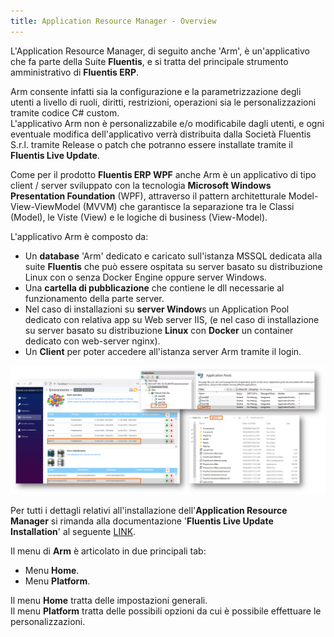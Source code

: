 ```yaml
---
title: Application Resource Manager - Overview
---
```


L'Application Resource Manager, di seguito anche 'Arm', è un'applicativo che fa parte della Suite **Fluentis**, e si tratta del principale strumento amministrativo di **Fluentis ERP**.  

Arm consente infatti sia la configurazione e la parametrizzazione degli utenti a livello di ruoli, diritti, restrizioni, operazioni sia le personalizzazioni tramite codice C# custom.  
L'applicativo Arm non è personalizzabile e/o modificabile dagli utenti, e ogni eventuale modifica dell'applicativo verrà distribuita dalla Società Fluentis S.r.l. tramite Release o patch che potranno essere installate tramite il **Fluentis Live Update**.  

Come per il prodotto **Fluentis ERP WPF** anche Arm è un applicativo di tipo client / server sviluppato con la tecnologia **Microsoft Windows Presentation Foundation** (WPF), attraverso il pattern architetturale Model-View-ViewModel (MVVM) che garantisce la separazione tra le Classi (Model), le Viste (View) e le logiche di business (View-Model).

L'applicativo Arm è composto da:

* Un **database** 'Arm' dedicato e caricato sull'istanza MSSQL dedicata alla suite **Fluentis** che può essere ospitata su server basato su distribuzione Linux con o senza Docker Engine oppure server Windows.
* Una **cartella di pubblicazione** che contiene le dll necessarie al funzionamento della parte server.
* Nel caso di installazioni su **server Window**s un Application Pool dedicato con relativa app su Web server IIS, (e nel caso di installazione su server basato su distribuzione **Linux** con **Docker** un container dedicato con web-server nginx).
* Un **Client** per poter accedere all'istanza server Arm tramite il login.

![alt text](image.png)

Per tutti i dettagli relativi all'installazione dell'**Application Resource Manager**  si rimanda alla documentazione '**Fluentis Live Update Installation**' al seguente [LINK](https://docs.fluentis.com/Advanced/FluentisLiveUpdate/).  

Il menu di **Arm** è articolato in due principali tab:
* Menu **Home**.
* Menu **Platform**.  

Il menu **Home** tratta delle impostazioni generali.  
Il menu **Platform** tratta delle possibili opzioni da cui è possibile effettuare le personalizzazioni.  



